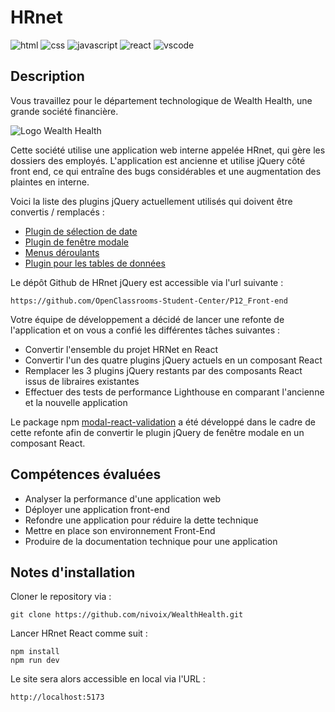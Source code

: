 # HRnet

![html][html5-badge]
![css][css3-badge]
![javascript][javascript-badge]
![react][react-badge]
![vscode][vscode-badge]

## Description

Vous travaillez pour le département technologique de Wealth Health, une grande société financière.

![Logo Wealth Health](https://user.oc-static.com/upload/2020/08/14/15974125765772_image2.jpg)

Cette société utilise une application web interne appelée HRnet, qui gère les dossiers des employés. L'application est ancienne et utilise jQuery côté front end, ce qui entraîne des bugs considérables et une augmentation des plaintes en interne.

Voici la liste des plugins jQuery actuellement utilisés qui doivent être convertis / remplacés :

- [Plugin de sélection de date](https://github.com/xdan/datetimepicker)
- [Plugin de fenêtre modale](https://github.com/kylefox/jquery-modal)
- [Menus déroulants](https://github.com/jquery/jquery-ui/blob/master/ui/widgets/selectmenu.js)
- [Plugin pour les tables de données](https://github.com/DataTables/DataTables)

Le dépôt Github de HRnet jQuery est accessible via l'url suivante :

```
https://github.com/OpenClassrooms-Student-Center/P12_Front-end
```

Votre équipe de développement a décidé de lancer une refonte de l'application et on vous a confié les différentes tâches suivantes :

- Convertir l'ensemble du projet HRNet en React
- Convertir l'un des quatre plugins jQuery actuels en un composant React
- Remplacer les 3 plugins jQuery restants par des composants React issus de libraires existantes
- Effectuer des tests de performance Lighthouse en comparant l'ancienne et la nouvelle application

Le package npm [modal-react-validation](https://www.npmjs.com/package/modal-react-validation) a été développé dans le cadre de cette refonte afin de convertir le plugin jQuery de fenêtre modale en un composant React.

## Compétences évaluées

- Analyser la performance d'une application web
- Déployer une application front-end
- Refondre une application pour réduire la dette technique
- Mettre en place son environnement Front-End
- Produire de la documentation technique pour une application

## Notes d'installation

Cloner le repository via :

```
git clone https://github.com/nivoix/WealthHealth.git
```

Lancer HRnet React comme suit :

```
npm install
npm run dev
```

Le site sera alors accessible en local via l'URL :

```
http://localhost:5173
```

<!-- BADGE LINKS -->

[html5-badge]: https://img.shields.io/badge/HTML5-E34F26?style=for-the-badge&logo=html5&logoColor=white
[css3-badge]: https://img.shields.io/badge/CSS3-1572B6?style=for-the-badge&logo=css3&logoColor=white
[javascript-badge]: https://img.shields.io/badge/JavaScript-F7DF1E?style=for-the-badge&logo=javascript&logoColor=black
[react-badge]: https://img.shields.io/badge/React-20232A?style=for-the-badge&logo=react&logoColor=61DAFB
[vscode-badge]: https://img.shields.io/badge/Made%20with-VSCode-1f425f.svg?style=for-the-badge&

